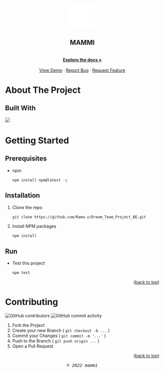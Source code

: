 <a id="readme-top"></a>

<!-- <div align="center"> 
  <h2>RAZ - Dream Team - BACKEND</h2>
</div> -->

<!-- PROJECT LOGO -->
<br />
<div align="center">
  <a href="#">
    <img src="src/public/assets/dream-team-logo-white.png" alt="DREAM TEAM" width="80" height="80">
  </a>

  <h2 align="center">MAMMI</h2>

  <p align="center">
    <br />
    <a href="https://documenter.getpostman.com/view/16092081/2s847ESaDX"><strong>Explore the docs »</strong></a>
    <br />
    <br />
    <a href="#">View Demo</a>
    ·
    <a href="#">Report Bug</a>
    ·
    <a href="#">Request Feature</a>
  </p>
</div>





<!-- TABLE OF CONTENTS -->
<!-- <details>
  <summary>Table of Contents</summary>
  <ol>
    <li>
      <a href="#about-the-project">About The Project</a>
      <ul>
        <li><a href="#built-with">Built With</a></li>
      </ul>
    </li>
    <li>
      <a href="#getting-started">Getting Started</a>
      <ul>
        <li><a href="#prerequisites">Prerequisites</a></li>
        <li><a href="#installation">Installation</a></li>
      </ul>
    </li>
    <li><a href="#usage">Usage</a></li>
    <li><a href="#roadmap">Roadmap</a></li>
    <li><a href="#contributing">Contributing</a></li>
    <li><a href="#license">License</a></li>
    <li><a href="#contact">Contact</a></li>
    <li><a href="#acknowledgments">Acknowledgments</a></li>
  </ol>
</details> -->






<!-- ABOUT THE PROJECT -->
# About The Project 

## Built With

<p align="left">
  <a href="https://skillicons.dev">
    <img src="https://skillicons.dev/icons?i=express,postgresql,nodejs" />
  </a>
</p>


<!-- ## Endpoint

| Endpoint      |            Method             | Info         |       Status      |
| ------------  | :---------------------------: | :----------- |:----------------- |
| /auth         |        `POST` `DELETE`        | Auth         | `On going fixing` |
| /users        | `POST` `GET` `PATCH` `DELETE` | Users        | `On going fixing` |
| /products     | `POST` `GET` `PATCH` `DELETE` | Products     | `On going fixing` |
| /promos       | `POST` `GET` `PATCH` `DELETE` | Promos       | `On going fixing` |
| /transactions | `POST` `GET` `PATCH` `DELETE` | Transactions | `On going fixing` |

<p align="right">(<a href="#readme-top">back to top</a>)</p> -->



<!-- GETTING STARTED -->
# Getting Started



## Prerequisites


* npm
  ```sh
  npm install npm@latest -g
  ```




## Installation


1. Clone the repo
   ```sh
   git clone https://github.com/Rama-z/Dream_Team_Project_BE.git
   ```
2. Install NPM packages
   ```sh
   npm install
   ```

## Run
* Test this project
  ```sh
  npm test
  ```

<p align="right">(<a href="#readme-top">back to top</a>)</p>



<!-- # Usage

For more examples, please refer to the [Documentation](https://example.com)

<p align="right">(<a href="#readme-top">back to top</a>)</p> -->



<!-- ROADMAP -->
<!-- # Roadmap

- [x] Add Changelog
- [x] Add back to top links
- [ ] Add Additional Templates w/ Examples
- [ ] Add "components" document to easily copy & paste sections of the readme
- [ ] Multi-language Support
    - [ ] Chinese
    - [ ] Spanish -->

<!-- <p align="right">(<a href="#readme-top">back to top</a>)</p> -->



<!-- CONTRIBUTING -->
# Contributing

![GitHub contributors](https://img.shields.io/github/contributors/Rama-z/Dream_Team_Project_BE?style=flat-square) ![GitHub commit activity](https://img.shields.io/github/commit-activity/w/Rama-z/Dream_Team_Project_BE?style=flat-square)


1. Fork the Project
2. Create your new Branch ( `git checkout -b ...` )
3. Commit your Changes ( `git commit -m '...'` )
4. Push to the Branch ( `git push origin ...` )
5. Open a Pull Request


<p align="right">(<a href="#readme-top">back to top</a>)</p>





<!-- CONTACT -->
<!-- # Contact

Your Name - []() -->

<!-- <p align="right">(<a href="#readme-top">back to top</a>)</p> -->





<p align="center"> <samp><i>&copy; 2022 mammi</i></samp> </p>
